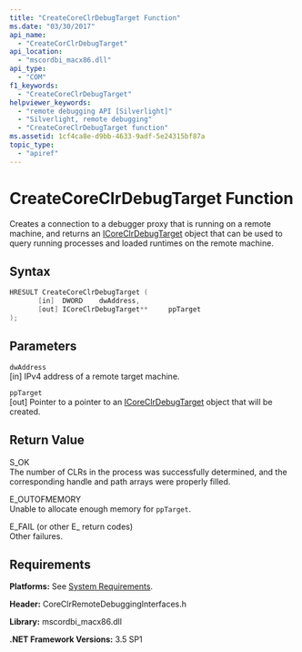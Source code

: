 ```yaml
---
title: "CreateCoreClrDebugTarget Function"
ms.date: "03/30/2017"
api_name: 
  - "CreateCorClrDebugTarget"
api_location: 
  - "mscordbi_macx86.dll"
api_type: 
  - "COM"
f1_keywords: 
  - "CreateCoreClrDebugTarget"
helpviewer_keywords: 
  - "remote debugging API [Silverlight]"
  - "Silverlight, remote debugging"
  - "CreateCoreClrDebugTarget function"
ms.assetid: 1cf4ca8e-d9bb-4633-9adf-5e24315bf87a
topic_type: 
  - "apiref"
---
```

# CreateCoreClrDebugTarget Function
Creates a connection to a debugger proxy that is running on a remote machine, and returns an [ICoreClrDebugTarget](../../../../docs/framework/unmanaged-api/debugging/icoreclrdebugtarget-interface.md) object that can be used to query running processes and loaded runtimes on the remote machine.  
  
## Syntax  
  
```cpp  
HRESULT CreateCoreClrDebugTarget (  
       [in]  DWORD    dwAddress,   
       [out] ICoreClrDebugTarget**     ppTarget  
);  
```  
  
## Parameters  
 `dwAddress`  
 [in] IPv4 address of a remote target machine.  
  
 `ppTarget`  
 [out] Pointer to a pointer to an [ICoreClrDebugTarget](../../../../docs/framework/unmanaged-api/debugging/icoreclrdebugtarget-interface.md) object that will be created.  
  
## Return Value  
 S_OK  
 The number of CLRs in the process was successfully determined, and the corresponding handle and path arrays were properly filled.  
  
 E_OUTOFMEMORY  
 Unable to allocate enough memory for `ppTarget`.  
  
 E_FAIL (or other E_ return codes)  
 Other failures.  
  
## Requirements  
 **Platforms:** See [System Requirements](../../../../docs/framework/get-started/system-requirements.md).  
  
 **Header:** CoreClrRemoteDebuggingInterfaces.h  
  
 **Library:** mscordbi_macx86.dll  
  
 **.NET Framework Versions:** 3.5 SP1
